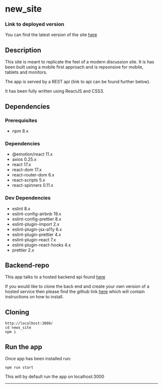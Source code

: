 # new_site

### Link to deployed version

You can find the latest version of the site [here](https://the-newest-news123.netlify.app/)

## Description

This site is meant to replicate the feel of a modern discussion site. It is has been built using a mobile first approach and is repsonsive for mobile, tablets and monitors. 

The app is served by a REST api (link to api can be found further below). 

It has been fully written using ReactJS and CSS3.  

## Dependencies 

### Prerequisites

* npm 8.x

### Dependencies

* @emotion/react 11.x
* axios 0.25.x
* react 17.x
* react-dom 17.x
* react-router-dom 6.x
* react-scripts 5.x
* react-spinners 0.11.x

### Dev Dependencies

* eslint 8.x
* eslint-config-airbnb 19.x
* eslint-config-prettier 8.x
* eslint-plugin-import 2.x
* eslint-plugin-jsx-a11y 6.x
* eslint-plugin-prettier 4.x
* eslint-plugin-react 7.x
* eslint-plugin-react-hooks 4.x
* prettier 2.x

## Backend-repo

This app talks to a hosted backend api found [here](https://nodejs-api-example-5959.herokuapp.com/api)

If you would like to clone the back end and create your own version of a hosted service then please find the github link [here](https://github.com/JohnPBarrett/news_site_api) which will contain instructions on how to install. 


## Cloning

    http://localhost:3000/
    cd news_site
    npm i
  
## Run the app

 Once app has been installed run: 
 
    npm run start
    
This will by default run the app on localhost:3000


---
 
  
